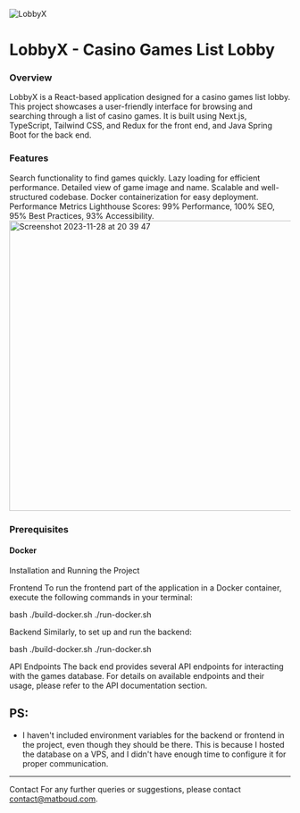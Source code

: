 
![LobbyX](https://github.com/matboud/LobbyX/assets/24990394/21305b0d-918c-48ec-b26e-8249634e5c9f)



# LobbyX - Casino Games List Lobby
### Overview
LobbyX is a React-based application designed for a casino games list lobby. This project showcases a user-friendly interface for browsing and searching through a list of casino games. It is built using Next.js, TypeScript, Tailwind CSS, and Redux for the front end, and Java Spring Boot for the back end.

### Features
Search functionality to find games quickly.
Lazy loading for efficient performance.
Detailed view of game image and name.
Scalable and well-structured codebase.
Docker containerization for easy deployment.
Performance Metrics
Lighthouse Scores: 99% Performance, 100% SEO, 95% Best Practices, 93% Accessibility.
<img width="520" alt="Screenshot 2023-11-28 at 20 39 47" src="https://github.com/matboud/LobbyX/assets/24990394/716c0c8e-5e4e-4bcd-8d54-b9e1b9670b80">



### Prerequisites
#### Docker
Installation and Running the Project

Frontend
To run the frontend part of the application in a Docker container, execute the following commands in your terminal:

bash
./build-docker.sh
./run-docker.sh

Backend
Similarly, to set up and run the backend:

bash
./build-docker.sh
./run-docker.sh


API Endpoints
The back end provides several API endpoints for interacting with the games database. For details on available endpoints and their usage, please refer to the API documentation section.


## PS:
- I haven't included environment variables for the backend or frontend in the project, even though they should be there. This is because I hosted the database on a VPS, and I didn't have enough time to configure it for proper communication.
-------------

Contact
For any further queries or suggestions, please contact <contact@matboud.com>.

